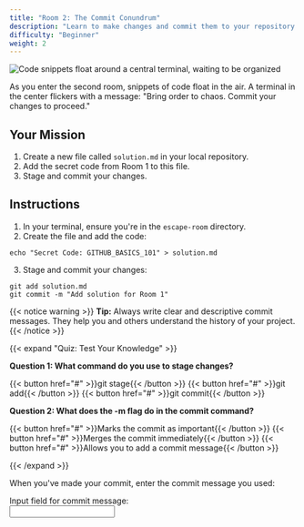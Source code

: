 ```yaml
---
title: "Room 2: The Commit Conundrum"
description: "Learn to make changes and commit them to your repository."
difficulty: "Beginner"
weight: 2
---
```


<img src="../images/room2_commit.jpg" alt="Code snippets float around a central terminal, waiting to be organized" />

As you enter the second room, snippets of code float in the air. A terminal in the center flickers with a message: "Bring order to chaos. Commit your changes to proceed."

## Your Mission

1. Create a new file called `solution.md` in your local repository.
2. Add the secret code from Room 1 to this file.
3. Stage and commit your changes.

## Instructions

1. In your terminal, ensure you're in the `escape-room` directory.
2. Create the file and add the code:

```
echo "Secret Code: GITHUB_BASICS_101" > solution.md
```

3. Stage and commit your changes:

```
git add solution.md
git commit -m "Add solution for Room 1"
```


{{< notice warning >}}
**Tip:** Always write clear and descriptive commit messages. They help you and others understand the history of your project.
{{< /notice >}}

{{< expand "Quiz: Test Your Knowledge" >}}

**Question 1: What command do you use to stage changes?**

{{< button href="#" >}}git stage{{< /button >}}
{{< button href="#" >}}git add{{< /button >}}
{{< button href="#" >}}git commit{{< /button >}}

**Question 2: What does the -m flag do in the commit command?**

{{< button href="#" >}}Marks the commit as important{{< /button >}}
{{< button href="#" >}}Merges the commit immediately{{< /button >}}
{{< button href="#" >}}Allows you to add a commit message{{< /button >}}

{{< /expand >}}

When you've made your commit, enter the commit message you used:

<label for="finput">Input field for commit message:</label><br>
<input type="text" id="finput" name="finput"><br>